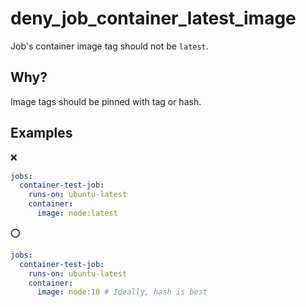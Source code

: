 # deny_job_container_latest_image

Job's container image tag should not be `latest`.

## Why?

Image tags should be pinned with tag or hash.

## Examples

:x:

```yaml
jobs:
  container-test-job:
    runs-on: ubuntu-latest
    container:
      image: node:latest
```

⭕ 

```yaml
jobs:
  container-test-job:
    runs-on: ubuntu-latest
    container:
      image: node:10 # Ideally, hash is best
```
